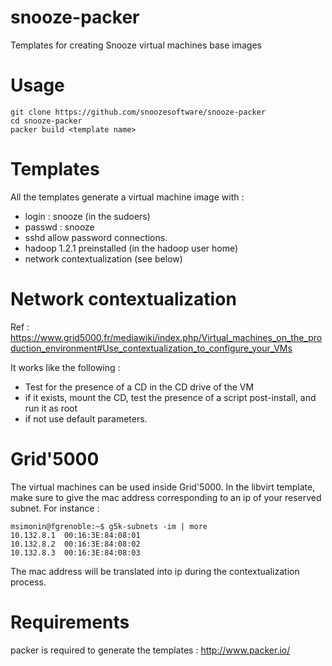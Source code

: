snooze-packer
=============

Templates for creating Snooze virtual machines base images

Usage
=====

```
git clone https://github.com/snoozesoftware/snooze-packer
cd snooze-packer
packer build <template name>
```

Templates
============

All the templates generate a virtual machine image with  : 

* login : snooze (in the sudoers)
* passwd : snooze
* sshd allow password connections.
* hadoop 1.2.1 preinstalled  (in the hadoop user home)
* network contextualization (see below)


Network contextualization
==========================

Ref : https://www.grid5000.fr/mediawiki/index.php/Virtual_machines_on_the_production_environment#Use_contextualization_to_configure_your_VMs

It works like the following :
* Test for the presence of a CD in the CD drive of the VM
* if it exists, mount the CD, test the presence of a script post-install, and run it as root
* if not use default parameters.


Grid'5000
========== 

The virtual machines can be used inside Grid'5000. 
In the libvirt template, make sure to give the mac address corresponding to an ip of your reserved subnet.
For instance : 

```
msimonin@fgrenoble:~$ g5k-subnets -im | more
10.132.8.1	00:16:3E:84:08:01
10.132.8.2	00:16:3E:84:08:02
10.132.8.3	00:16:3E:84:08:03

```
The mac address will be translated into ip during the contextualization process.

Requirements
=============

packer is required to generate the templates : http://www.packer.io/
